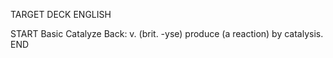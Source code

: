 TARGET DECK
ENGLISH

START
Basic
Catalyze
Back: v. (brit. -yse) produce (a reaction) by catalysis.
END
